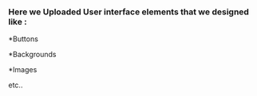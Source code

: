 ### Here we Uploaded User interface elements that we designed like :

*Buttons

*Backgrounds

*Images

etc..
